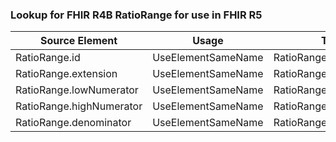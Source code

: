 ### Lookup for FHIR R4B RatioRange for use in FHIR R5

| Source Element | Usage | Target |
| -------------- | ----- | ------ |
| RatioRange.id | UseElementSameName | RatioRange.id |
| RatioRange.extension | UseElementSameName | RatioRange.extension |
| RatioRange.lowNumerator | UseElementSameName | RatioRange.lowNumerator |
| RatioRange.highNumerator | UseElementSameName | RatioRange.highNumerator |
| RatioRange.denominator | UseElementSameName | RatioRange.denominator |
